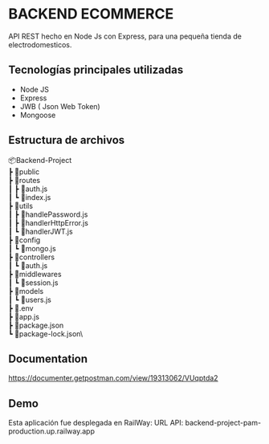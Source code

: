 # BACKEND ECOMMERCE
API REST hecho en Node Js con Express, para una pequeña tienda de electrodomesticos.

## Tecnologías principales utilizadas
- Node JS
- Express
- JWB ( Json Web Token)
- Mongoose
## Estructura de archivos
📦Backend-Project\
 ┣ 📂public\
 ┣ 📂routes\
 ┃ ┣ 📜auth.js\
 ┃ ┗ 📜index.js\
 ┣ 📂utils\
 ┃ ┣ 📜handlePassword.js\
 ┃ ┣ 📜handlerHttpError.js\
 ┃ ┗ 📜handlerJWT.js\
 ┣ 📂config\
 ┃ ┗ 📜mongo.js\
 ┣ 📂controllers\
 ┃ ┗ 📜auth.js\
 ┣ 📂middlewares\
 ┃ ┗ 📜session.js\
 ┣ 📂models\
 ┃ ┗ 📜users.js\
 ┣ 📜.env\
 ┣ 📜app.js\
 ┣ 📜package.json\
 ┗ 📜package-lock.json\
 
## Documentation
https://documenter.getpostman.com/view/19313062/VUqptda2
## Demo
Esta aplicación fue desplegada en RailWay: URL API: backend-project-pam-production.up.railway.app


